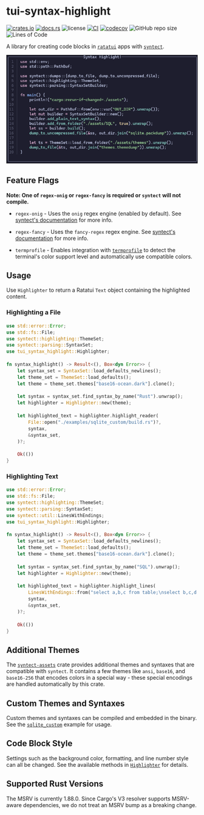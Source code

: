 # tui-syntax-highlight

[![crates.io](https://img.shields.io/crates/v/tui-syntax-highlight.svg?logo=rust)](https://crates.io/crates/tui-syntax-highlight)
[![docs.rs](https://img.shields.io/docsrs/tui-syntax-highlight?logo=rust)](https://docs.rs/tui-syntax-highlight)
![license](https://img.shields.io/badge/License-MIT%20or%20Apache%202-green.svg)
[![CI](https://github.com/aschey/tui-syntax-highlight/actions/workflows/ci.yml/badge.svg)](https://github.com/aschey/tui-syntax-highlight/actions/workflows/ci.yml)
[![codecov](https://codecov.io/gh/aschey/tui-syntax-highlight/graph/badge.svg?token=ytNY7qPY2x)](https://codecov.io/gh/aschey/tui-syntax-highlight)
![GitHub repo size](https://img.shields.io/github/repo-size/aschey/tui-syntax-highlight)
![Lines of Code](https://aschey.tech/tokei/github/aschey/tui-syntax-highlight)

A library for creating code blocks in
[`ratatui`](https://github.com/ratatui/ratatui) apps with
[`syntect`](https://github.com/trishume/syntect).

![screenshot](https://github.com/aschey/tui-syntax-highlight/blob/main/assets/screenshot.png?raw=true)

## Feature Flags

**Note: One of `regex-onig` or `regex-fancy` is required or `syntect` will not
compile.**

- `regex-onig` - Uses the `onig` regex engine (enabled by default). See
  [syntect's documentation](https://crates.io/crates/syntect) for more info.

- `regex-fancy` - Uses the `fancy-regex` regex engine. See
  [syntect's documentation](https://crates.io/crates/syntect) for more info.

- `termprofile` - Enables integration with
  [`termprofile`](https://crates.io/crates/termprofile) to detect the terminal's
  color support level and automatically use compatible colors.

## Usage

Use `Highlighter` to return a Ratatui `Text` object containing the highlighted
content.

### Highlighting a File

```rust
use std::error::Error;
use std::fs::File;
use syntect::highlighting::ThemeSet;
use syntect::parsing::SyntaxSet;
use tui_syntax_highlight::Highlighter;

fn syntax_highlight() -> Result<(), Box<dyn Error>> {
    let syntax_set = SyntaxSet::load_defaults_newlines();
    let theme_set = ThemeSet::load_defaults();
    let theme = theme_set.themes["base16-ocean.dark"].clone();

    let syntax = syntax_set.find_syntax_by_name("Rust").unwrap();
    let highlighter = Highlighter::new(theme);

    let highlighted_text = highlighter.highlight_reader(
        File::open("./examples/sqlite_custom/build.rs")?,
        syntax,
        &syntax_set,
    )?;

    Ok(())
}
```

### Highlighting Text

```rust
use std::error::Error;
use std::fs::File;
use syntect::highlighting::ThemeSet;
use syntect::parsing::SyntaxSet;
use syntect::util::LinesWithEndings;
use tui_syntax_highlight::Highlighter;

fn syntax_highlight() -> Result<(), Box<dyn Error>> {
    let syntax_set = SyntaxSet::load_defaults_newlines();
    let theme_set = ThemeSet::load_defaults();
    let theme = theme_set.themes["base16-ocean.dark"].clone();

    let syntax = syntax_set.find_syntax_by_name("SQL").unwrap();
    let highlighter = Highlighter::new(theme);

    let highlighted_text = highlighter.highlight_lines(
        LinesWithEndings::from("select a,b,c from table;\nselect b,c,d from table2;"),
        syntax,
        &syntax_set,
    )?;

    Ok(())
}
```

## Additional Themes

The [`syntect-assets`](https://crates.io/crates/syntect-assets) crate provides
additional themes and syntaxes that are compatible with `syntect`. It contains a
few themes like `ansi`, `base16`, and `base16-256` that encodes colors in a
special way - these special encodings are handled automatically by this crate.

## Custom Themes and Syntaxes

Custom themes and syntaxes can be compiled and embedded in the binary. See the
[`sqlite_custom`](https://github.com/aschey/tui-syntax-highlight/tree/main/examples/sqlite_custom)
example for usage.

## Code Block Style

Settings such as the background color, formatting, and line number style can all
be changed. See the available methods in
[`Highlighter`](https://docs.rs/tui-syntax-highlight/latest/tui_syntax_highlight/struct.Highlighter.html)
for details.

## Supported Rust Versions

The MSRV is currently 1.88.0. Since Cargo's V3 resolver supports MSRV-aware
dependencies, we do not treat an MSRV bump as a breaking change.
